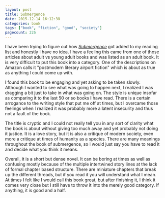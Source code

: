 ```yaml
---
layout: post
title: Submergence
date: 2015-12-14 16:12:38
categories: book
tags: ["book", "fiction", "good", "society"]
pagecount: 226
---
```


I have been trying to figure out how [*Submergence*][sub-amazon]
got added to my reading list and honestly I have no idea. I have
a feeling this came from one of those articles about adult vs young adult
books and was listed as an adult book. It is very difficult to put
this book into a category. One of the descriptions on Amazon calls it
"postmodern literary airport fiction" which is about as true as
anything I could come up with.

I found this book to be engaging and yet asking to be taken slowly.
Although I wanted to see what was going to happen next, I realized
I was dragging a bit just to take in what was going on. The style
is unique insofar as comparing it to the last 50 or so books I have
read. There is a certain arrogance to the writing style that
put me off at times, but I overcame those feelings when I realized
it was probably more a latent insecurity and thus not a fault of
the book.

The title is cryptic and I could not really tell you in any
sort of clarity what the book is about without giving too much
away and yet probably not doing it justice. It is a love story,
but it is also a critique of modern society, even more a critique
at times of humanity as a species. There are many meanings throughout
the book of submergence, so I would just say you have to read it
and decide what you think it means.

Overall, it is a short but dense novel. It can be boring at times
as well as confusing mostly because of the multiple intertwined story
lines at the lack of formal chapter based structure. There are
miniature chapters that break up the different threads, but
if you read it you will understand what I mean. At times I felt
like I would call this book great, but after finishing it, I
think it comes very close but I still have to throw it into
the merely good category. If anything, it is good and a half.


[sub-amazon]:   http://amzn.com/B00BHOSVB8

